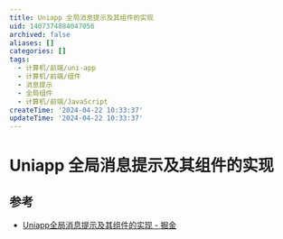 ```yaml
---
title: Uniapp 全局消息提示及其组件的实现
uid: 1407374884047056
archived: false
aliases: []
categories: []
tags:
  - 计算机/前端/uni-app
  - 计算机/前端/组件
  - 消息提示
  - 全局组件
  - 计算机/前端/JavaScript
createTime: '2024-04-22 10:33:37'
updateTime: '2024-04-22 10:33:37'
---
```


# Uniapp 全局消息提示及其组件的实现

## 参考

- [Uniapp全局消息提示及其组件的实现 - 掘金](https://juejin.cn/post/7107442847422349326)
